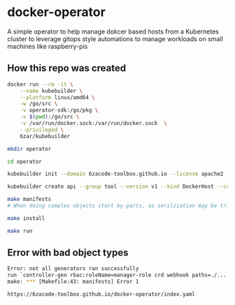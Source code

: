 # docker-operator
A simple operator to help manage dokcer based hosts from a Kubernetes cluster to leverage gitops style automations to manage workloads on small machines like raspberry-pis



## How this repo was created

```bash 
docker run --rm -it \
    --name kubebuilder \
    --platform linux/amd64 \
    -w /go/src \
    -v operator-sdk:/go/pkg \
    -v $(pwd):/go/src \
    -v /var/run/docker.sock:/var/run/docker.sock  \
    --privileged \
    6zar/kubebuilder

mkdir operator

cd operator

kubebuilder init --domain 6zacode-toolbox.github.io --license apache2 --owner "6zacode-toolbox" --repo github.com/6zacode-toolbox/docker-operator/operator

kubebuilder create api --group tool --version v1 --kind DockerHost --controller --resource

make manifests
# When doing complex objects start by parts, as serilziation may be tricky

make install

make run
```

## Error with bad object types
```bash 
Error: not all generators ran successfully
run `controller-gen rbac:roleName=manager-role crd webhook paths=./... output:crd:artifacts:config=config/crd/bases -w` to see all available markers, or `controller-gen rbac:roleName=manager-role crd webhook paths=./... output:crd:artifacts:config=config/crd/bases -h` for usage
make: *** [Makefile:43: manifests] Error 1
```

```bash 
https://6zacode-toolbox.github.io/docker-operator/index.yaml
```
